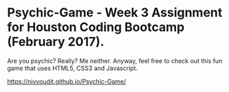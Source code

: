 # Psychic-Game - Week 3 Assignment for Houston Coding Bootcamp (February 2017). 

Are you psychic? Really? Me neither. Anyway, feel free to check out this fun game that uses HTML5, CSS3 and Javascript. 

https://nivvoudit.github.io/Psychic-Game/




